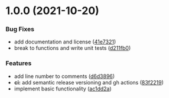 # 1.0.0 (2021-10-20)


### Bug Fixes

* add documentation and license ([41e7321](https://github.com/gkampitakis/github-action-todo-commenter/commit/41e73219e9fd9528aa54909be48765d48bae1d09))
* break to functions and write unit tests ([d211fb0](https://github.com/gkampitakis/github-action-todo-commenter/commit/d211fb001b93762b10278ce4f66bccf39f2b2a8f))


### Features

* add line number to comments ([d6d3896](https://github.com/gkampitakis/github-action-todo-commenter/commit/d6d38962734f74cef9a53163200b33a3eaebb03f))
* **ci:** add semantic release versioning and gh actions ([83f2219](https://github.com/gkampitakis/github-action-todo-commenter/commit/83f2219f4d3e65ccb438929a6dd31b07ccfc9b20))
* implement basic functionality ([ac1dd2a](https://github.com/gkampitakis/github-action-todo-commenter/commit/ac1dd2a7f9d5342838ef692b82c4f340024a5b26))
